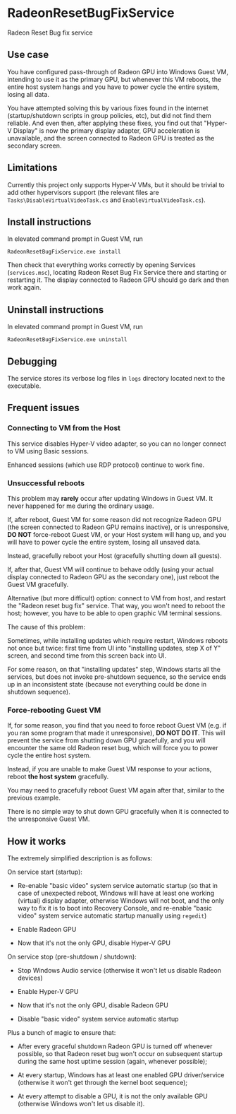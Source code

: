 # RadeonResetBugFixService
Radeon Reset Bug fix service

## Use case

You have configured pass-through of Radeon GPU into Windows Guest VM,
intending to use it as the primary GPU,
but whenever this VM reboots, the entire host system hangs
and you have to power cycle the entire system, losing all data.

You have attempted solving this by various fixes found in the internet
(startup/shutdown scripts in group policies, etc),
but did not find them reliable.
And even then, after applying these fixes,
you find out that "Hyper-V Display" is now the primary display adapter,
GPU acceleration is unavailable,
and the screen connected to Radeon GPU is treated as the secondary screen.

## Limitations

Currently this project only supports Hyper-V VMs,
but it should be trivial to add other hypervisors support
(the relevant files are `Tasks\DisableVirtualVideoTask.cs` and `EnableVirtualVideoTask.cs`).

## Install instructions

In elevated command prompt in Guest VM, run

```
RadeonResetBugFixService.exe install
```

Then check that everything works correctly by opening Services (`services.msc`),
locating Radeon Reset Bug Fix Service there and starting or restarting it.
The display connected to Radeon GPU should go dark and then work again.

## Uninstall instructions

In elevated command prompt in Guest VM, run

```
RadeonResetBugFixService.exe uninstall
```

## Debugging

The service stores its verbose log files in `logs` directory located next to the executable.

## Frequent issues

### Connecting to VM from the Host

This service disables Hyper-V video adapter,
so you can no longer connect to VM using Basic sessions.

Enhanced sessions (which use RDP protocol) continue to work fine.

### Unsuccessful reboots

This problem may **rarely** occur after updating Windows in Guest VM.
It never happened for me during the ordinary usage.

If, after reboot, Guest VM for some reason did not recognize Radeon GPU
(the screen connected to Radeon GPU remains inactive),
or is unresponsive,
**DO NOT** force-reboot Guest VM, or your Host system will hang up,
and you will have to power cycle the entire system, losing all unsaved data.

Instead, gracefully reboot your Host (gracefully shutting down all guests).

If, after that, Guest VM will continue to behave oddly
(using your actual display connected to Radeon GPU as the secondary one),
just reboot the Guest VM gracefully.

Alternative (but more difficult) option: connect to VM from host,
and restart the "Radeon reset bug fix" service.
That way, you won't need to reboot the host;
however, you have to be able to open graphic VM terminal sessions.

The cause of this problem:

Sometimes, while installing updates which require restart,
Windows reboots not once but twice:
first time from UI into "installing updates, step X of Y" screen,
and second time from this screen back into UI.

For some reason, on that "installing updates" step, Windows starts all the services,
but does not invoke pre-shutdown sequence,
so the service ends up in an inconsistent state
(because not everything could be done in shutdown sequence).

### Force-rebooting Guest VM

If, for some reason, you find that you need to force reboot Guest VM
(e.g. if you ran some program that made it unresponsive),
**DO NOT DO IT**.
This will prevent the service from shutting down GPU gracefully,
and you will encounter the same old Radeon reset bug,
which will force you to power cycle the entire host system.

Instead, if you are unable to make Guest VM response to your actions,
reboot **the host system** gracefully.

You may need to gracefully reboot Guest VM again after that,
similar to the previous example.

There is no simple way to shut down GPU gracefully
when it is connected to the unresponsive Guest VM.

## How it works

The extremely simplified description is as follows:

On service start (startup):

* Re-enable "basic video" system service automatic startup
(so that in case of unexpected reboot, Windows will have at least one working (virtual) display adapter,
otherwise Windows will not boot, and the only way to fix it is to boot into Recovery Console,
and re-enable "basic video" system service automatic startup manually using `regedit`)

* Enable Radeon GPU

* Now that it's not the only GPU, disable Hyper-V GPU

On service stop (pre-shutdown / shutdown):

* Stop Windows Audio service
(otherwise it won't let us disable Radeon devices)

* Enable Hyper-V GPU

* Now that it's not the only GPU, disable Radeon GPU

* Disable "basic video" system service automatic startup

Plus a bunch of magic to ensure that:

* After every graceful shutdown Radeon GPU is turned off whenever possible,
so that Radeon reset bug won't occur on subsequent startup
during the same host uptime session (again, whenever possible);

* At every startup, Windows has at least one enabled GPU driver/service
(otherwise it won't get through the kernel boot sequence);

* At every attempt to disable a GPU, it is not the only available GPU
(otherwise Windows won't let us disable it).
